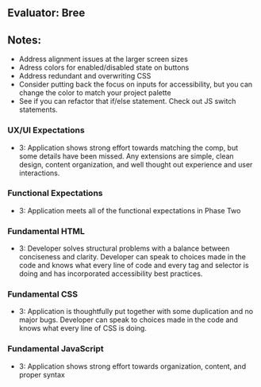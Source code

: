 ## Evaluator: Bree
## Notes: 

*  Address alignment issues at the larger screen sizes 
*  Adress colors for enabled/disabled state on buttons
*  Address redundant and overwriting CSS
*  Consider putting back the focus on inputs for accessibility, but you can change the color to match your project palette   
*  See if you can refactor that if/else statement. Check out JS switch statements.

### UX/UI Expectations

- 3: Application shows strong effort towards matching the comp, but some details have been missed. Any extensions are simple, clean design, content organization, and well thought out experience and user interactions.

### Functional Expectations

- 3: Application meets all of the functional expectations in Phase Two

### Fundamental HTML

- 3:  Developer solves structural problems with a balance between conciseness and clarity. Developer can speak to choices made in the code and knows what every line of code and every tag and selector is doing and has incorporated accessibility best practices.

### Fundamental CSS

- 3:  Application is thoughtfully put together with some duplication and no major bugs. Developer can speak to choices made in the code and knows what every line of CSS is doing.

### Fundamental JavaScript

- 3: Application shows strong effort towards organization, content, and proper syntax

